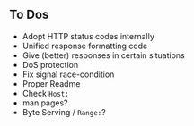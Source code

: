 
To Dos
------
- Adopt HTTP status codes internally
- Unified response formatting code
- Give (better) responses in certain situations
- DoS protection
- Fix signal race-condition
- Proper Readme
- Check `Host:`
- man pages?
- Byte Serving / `Range:`?

